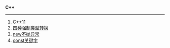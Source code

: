 **C++**

--------------

1. [C++11](https://github.com/YKitty/Notes/blob/master/notes/C%2B%2B/C%26%26C%2B%2B11%E7%9A%84%E5%B0%8F%E8%AF%AD%E6%B3%95%E4%B8%8E%E7%9F%A5%E8%AF%86%E7%82%B9.md )
2. [四种强制类型转换](https://github.com/YKitty/Notes/blob/master/notes/C%2B%2B/%E5%9B%9B%E7%A7%8D%E5%BC%BA%E5%88%B6%E7%B1%BB%E5%9E%8B%E8%BD%AC%E6%8D%A2.md )
3. [new不抛异常](https://github.com/YKitty/Notes/blob/master/notes/C%2B%2B/%E5%A6%82%E4%BD%95%E8%AE%A9new%E7%9A%84%E6%97%B6%E5%80%99%E4%B8%8D%E6%8A%9B%E5%BC%82%E5%B8%B8.md )
4. [const关键字](https://github.com/YKitty/Notes/blob/master/notes/C%2B%2B/const%E5%85%B3%E9%94%AE%E5%AD%97.md )